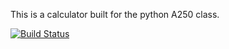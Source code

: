 This is a calculator built for the python A250 class.

[![Build Status](https://travis-ci.org/parfa30/hw_travis)](https://travis-ci.org/parfa30/hw_travis)
